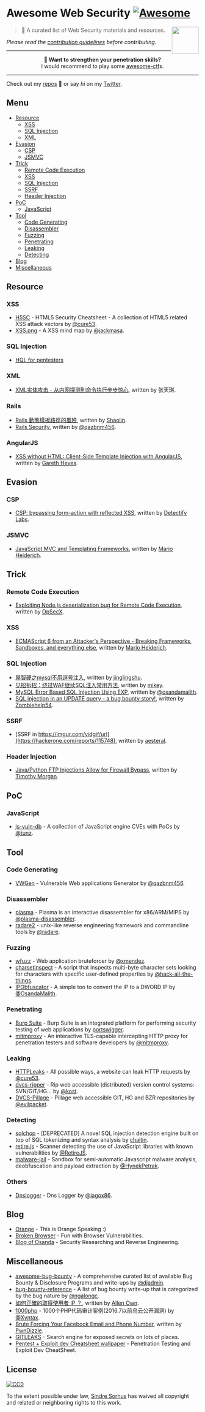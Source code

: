 # Awesome Web Security [![Awesome](https://cdn.rawgit.com/sindresorhus/awesome/d7305f38d29fed78fa85652e3a63e154dd8e8829/media/badge.svg)](https://github.com/sindresorhus/awesome)

[<img src="https://upload.wikimedia.org/wikipedia/commons/6/61/HTML5_logo_and_wordmark.svg" align="right" width="70">](https://www.w3.org/TR/html5/)

> 🐶 A curated list of Web Security materials and resources.

*Please read the [contribution guidelines](CONTRIBUTING.md) before contributing.*

---

<p align="center"><b>🌈 Want to strengthen your penetration skills?</b><br>I would recommend to play some <a href="https://github.com/apsdehal/awesome-ctf" target="_blank">awesome-ctf</a>s.</p>

---

Check out my [repos](https://github.com/qazbnm456) 🐾 or say *hi* on my [Twitter](https://twitter.com/qazbnm456).

## Menu

- [Resource](#resource)
    - [XSS](#resource-xss)
    - [SQL Injection](#resource-sql-injection)
    - [XML](#resource-xml)
- [Evasion](#evasion)
	- [CSP](#evasion-csp)
    - [JSMVC](#evasion-jsmvc)
- [Trick](#trick)
    - [Remote Code Execution](#trick-rce)
    - [XSS](#trick-xss)
    - [SQL Injection](#trick-sql-injection)
    - [SSRF](#trick-ssrf)
    - [Header Injection](#trick-header-injection)
- [PoC](#poc)
    - [JavaScript](#poc-javascript)
- [Tool](#tool)
    - [Code Generating](#tool-code-generating)
    - [Disassembler](#tool-disassembler)
    - [Fuzzing](#tool-fuzzing)
    - [Penetrating](#tool-penetrating)
    - [Leaking](#tool-leaking)
    - [Detecting](#tool-detecting)
- [Blog](#blog)
- [Miscellaneous](#miscellaneous)

## Resource

<a name="resource-xss"></a>
### XSS

* [H5SC](https://github.com/cure53/H5SC) - HTML5 Security Cheatsheet - A collection of HTML5 related XSS attack vectors by [@cure53](https://github.com/cure53).
* [XSS.png](https://github.com/jackmasa/XSS.png) - A XSS mind map by [@jackmasa](https://github.com/jackmasa).

<a name="resource-sql-injection"></a>
### SQL Injection

* [HQL for pentesters](http://blog.h3xstream.com/2014/02/hql-for-pentesters.html)

<a name="resource-xml"></a>
### XML

* [XML实体攻击 - 从内网探测到命令执行步步惊心](http://www.freebuf.com/video/49961.html), written by 张天琪.

<a name="resource-rails"></a>
### Rails

* [Rails 動態樣板路徑的風險](http://devco.re/blog/2015/07/24/the-vulnerability-of-dynamic-render-paths-in-rails/), written by [Shaolin](http://devco.re/blog/author/shaolin/).
* [Rails Security](http://php.ph/wydrops/drops/Rails%20Security%20(%E4%B8%8A).pdf), written by [@qazbnm456](https://github.com/qazbnm456).

<a name="resource-angularjs"></a>
### AngularJS

* [XSS without HTML: Client-Side Template Injection with AngularJS](http://blog.portswigger.net/2016/01/xss-without-html-client-side-template.html), written by [Gareth Heyes](https://www.blogger.com/profile/10856178524811553475).

## Evasion

<a name="evasion-csp"></a>
### CSP

* [CSP: bypassing form-action with reflected XSS](https://labs.detectify.com/2016/04/04/csp-bypassing-form-action-with-reflected-xss/), written by [Detectify Labs](https://labs.detectify.com/).

<a name="evasion-jsmvc"></a>
### JSMVC

* [JavaScript MVC and Templating Frameworks](http://www.slideshare.net/x00mario/jsmvcomfg-to-sternly-look-at-javascript-mvc-and-templating-frameworks), written by [Mario Heiderich](http://www.slideshare.net/x00mario).

## Trick

<a name="trick-rce"></a>
### Remote Code Execution

* [Exploiting Node.js deserialization bug for Remote Code Execution](https://opsecx.com/index.php/2017/02/08/exploiting-node-js-deserialization-bug-for-remote-code-execution/), written by [OpSecX](https://opsecx.com/index.php/author/ajinabraham/).

<a name="trick-xss"></a>
### XSS

* [ECMAScript 6 from an Attacker's Perspective - Breaking Frameworks, Sandboxes, and everything else](http://www.slideshare.net/x00mario/es6-en), written by [Mario Heiderich](http://www.slideshare.net/x00mario).

<a name="trick-sql-injection"></a>
### SQL Injection

* [屌智硬之mysql不用逗号注入](http://www.jinglingshu.org/?p=2220), written by [jinglingshu](http://www.jinglingshu.org/?p=2220).
* [见招拆招：绕过WAF继续SQL注入常用方法](http://www.freebuf.com/articles/web/36683.html), written by [mikey](http://www.freebuf.com/author/mikey).
* [MySQL Error Based SQL  Injection Using  EXP](https://www.exploit-db.com/docs/37953.pdf), written by [@osandamalith](https://twitter.com/osandamalith).
* [SQL injection in an UPDATE query - a bug bounty story!](http://zombiehelp54.blogspot.jp/2017/02/sql-injection-in-update-query-bug.html), written by [Zombiehelp54](http://zombiehelp54.blogspot.jp/).

<a name="trick-ssrf"></a>
### SSRF

* [SSRF in https://imgur.com/vidgif/url](https://hackerone.com/reports/115748), written by [aesteral](https://hackerone.com/aesteral).

<a name="trick-header-injection"></a>
### Header Injection

* [Java/Python FTP Injections Allow for Firewall Bypass](http://blog.blindspotsecurity.com/2017/02/advisory-javapython-ftp-injections.html), written by [Timothy Morgan](https://plus.google.com/105917618099766831589).

## PoC

<a name="poc-javascript"></a>
### JavaScript

* [js-vuln-db](https://github.com/tunz/js-vuln-db) - A collection of JavaScript engine CVEs with PoCs by [@tunz](https://github.com/tunz).

## Tool

<a name="tool-code-generating"></a>
### Code Generating

* [VWGen](https://github.com/qazbnm456/VWGen) - Vulnerable Web applications Generator by [@qazbnm456](https://github.com/qazbnm456).

<a name="tool-disassembler"></a>
### Disassembler

* [plasma](https://github.com/plasma-disassembler/plasma) - Plasma is an interactive disassembler for x86/ARM/MIPS by [@plasma-disassembler](https://github.com/plasma-disassembler).
* [radare2](https://github.com/radare/radare2) - unix-like reverse engineering framework and commandline tools by [@radare](https://github.com/radare).

<a name="tool-fuzzing"></a>
### Fuzzing

* [wfuzz](https://github.com/xmendez/wfuzz) - Web application bruteforcer by [@xmendez](https://github.com/xmendez).
* [charsetinspect](https://github.com/hack-all-the-things/charsetinspect) - A script that inspects multi-byte character sets looking for characters with specific user-defined properties by [@hack-all-the-things](https://github.com/hack-all-the-things).
* [IPObfuscator](https://github.com/OsandaMalith/IPObfuscator) - A simple too to convert the IP to a DWORD IP by [@OsandaMalith](https://github.com/OsandaMalith).

<a name="tool-penetrating"></a>
### Penetrating

* [Burp Suite](https://portswigger.net/burp/) - Burp Suite is an integrated platform for performing security testing of web applications by [portswigger](https://portswigger.net/).
* [mitmproxy](https://github.com/mitmproxy/mitmproxy) - An interactive TLS-capable intercepting HTTP proxy for penetration testers and software developers by [@mitmproxy](https://github.com/mitmproxy).

<a name="tool-leaking"></a>
### Leaking

* [HTTPLeaks](https://github.com/cure53/HTTPLeaks) - All possible ways, a website can leak HTTP requests by [@cure53](https://github.com/cure53).
* [dvcs-ripper](https://github.com/kost/dvcs-ripper) - Rip web accessible (distributed) version control systems: SVN/GIT/HG... by [@kost](https://github.com/kost).
* [DVCS-Pillage](https://github.com/evilpacket/DVCS-Pillage) - Pillage web accessible GIT, HG and BZR repositories by [@evilpacket](https://github.com/evilpacket).

<a name="tool-detecting"></a>
### Detecting

* [sqlchop](https://github.com/chaitin/sqlchop/) - [DEPRECATED] A novel SQL injection detection engine built on top of SQL tokenizing and syntax analysis by [chaitin](http://chaitin.com).
* [retire.js](https://github.com/RetireJS/retire.js) - Scanner detecting the use of JavaScript libraries with known vulnerabilities by [@RetireJS](https://github.com/RetireJS).
* [malware-jail](https://github.com/HynekPetrak/malware-jail) - Sandbox for semi-automatic Javascript malware analysis, deobfuscation and payload extraction by [@HynekPetrak](https://github.com/HynekPetrak).

<a name="tool-others"></a>
### Others

* [Dnslogger](https://wiki.skullsecurity.org/index.php?title=Dnslogger) - Dns Logger by [@iagox86](https://github.com/iagox86).

## Blog

* [Orange](http://blog.orange.tw/) - This is Orange Speaking :)
* [Broken Browser](https://www.brokenbrowser.com/) - Fun with Browser Vulnerabilities.
* [Blog of Osanda](https://osandamalith.com/) - Security Researching and Reverse Engineering.

## Miscellaneous

* [awesome-bug-bounty](https://github.com/djadmin/awesome-bug-bounty) - A comprehensive curated list of available Bug Bounty & Disclosure Programs and write-ups by [@djadmin](https://github.com/djadmin).
* [bug-bounty-reference](https://github.com/ngalongc/bug-bounty-reference) - A list of bug bounty write-up that is categorized by the bug nature by [@ngalongc](https://github.com/ngalongc).
* [如何正確的取得使用者 IP ？](http://devco.re/blog/2014/06/19/client-ip-detection/), written by [Allen Own](http://devco.re/blog/author/allenown).
* [1000php](https://github.com/Xyntax/1000php) - 1000个PHP代码审计案例(2016.7以前乌云公开漏洞) by [@Xyntax](https://github.com/Xyntax).
* [Brute Forcing Your Facebook Email and Phone Number](http://pwndizzle.blogspot.jp/2014/02/brute-forcing-your-facebook-email-and.html), written by [PwnDizzle](http://pwndizzle.blogspot.jp/).
* [GITLEAKS](https://gitleaks.com/) - Search engine for exposed secrets on lots of places.
* [Pentest + Exploit dev Cheatsheet wallpaper](http://i.imgur.com/Mr9pvq9.jpg) - Penetration Testing and Exploit Dev CheatSheet.

## License

[![CC0](http://mirrors.creativecommons.org/presskit/buttons/88x31/svg/cc-zero.svg)](https://creativecommons.org/publicdomain/zero/1.0/)

To the extent possible under law, [Sindre Sorhus](http://sindresorhus.com) has waived all copyright and related or neighboring rights to this work.